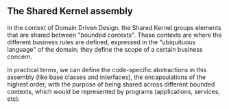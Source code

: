 ﻿## The Shared Kernel assembly

In the context of Domain Driven Design, the Shared Kernel groups elements that are shared between "bounded contexts". These contexts are where the different business rules are defined, expressed in the "ubiquituous language" of the domain; they define the scope of a certain business concern.

In practical terms, we can define the code-specific abstractions in this assembly (like base classes and interfaces), the encapsulations of the highest order, with the purpose of being shared across different bounded contexts, which would be represented by programs (applications, services, etc).